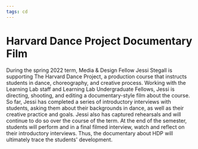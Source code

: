 ```yaml
---
tags: cd
---
```


# Harvard Dance Project Documentary Film

During the spring 2022 term, Media & Design Fellow Jessi Stegall is supporting The Harvard Dance Project, a production course that instructs students in dance, choreography, and creative process. Working with the Learning Lab staff and Learning Lab Undergraduate Fellows, Jessi is directing, shooting, and editing a documentary-style film about the course. So far, Jessi has completed a series of introductory interviews with students, asking them about their backgrounds in dance, as well as their creative practice and goals. Jessi also has captured rehearsals and will continue to do so over the course of the term. At the end of the semester, students will perform and in a final filmed interview, watch and reflect on their introductory interviews. Thus, the documentary about HDP will ultimately trace the students' development. 